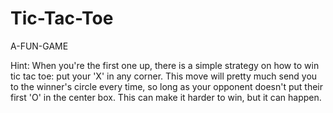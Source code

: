 # Tic-Tac-Toe
A-FUN-GAME

Hint: When you're the first one up, there is a simple strategy on how to win tic tac toe: put your 'X' in any corner. This move will pretty much send you to the winner's circle every time, so long as your opponent doesn't put their first 'O' in the center box. This can make it harder to win, but it can happen.
